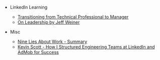 * LinkedIn Learning
    * [Transitioning from Technical Professional to Manager](https://www.linkedin.com/learning/transitioning-from-technical-professional-to-manager/case-study-1-making-the-shift?u=104)
    * [On Leadership by Jeff Weiner](https://www.linkedin.com/learning/paths/linkedin-on-leadership-by-jeff-weiner?auth=true&lipi=urn%3Ali%3Apage%3Aemail_email_linkedinlearning_admin_recommendedcourse_em1%3B91twY4H2TUSZf6oN70OO4g%3D%3D&trk=eml-email_linkedinlearning_admin_recommendedcourse_em1-learning_recommendations-0-admin_recommendation&trkEmail=eml-email_linkedinlearning_admin_recommendedcourse_em1-learning_recommendations-0-admin_recommendation-null-lt5r7c%7Ek1qp66kx%7Esh-null-learning%7Epath&accountId=104&u=104&success=true&authUUID=wEKN%2BEHRTZ2Bs4yWlBm2Qw%3D%3D)

* Misc
    * [Nine Lies About Work - Summary](https://docs.google.com/document/d/1NHKWcuwmvJX_F4Pr_RZDxWgYDLdwBC-crLDejf078LM/edit)
    * [Kevin Scott - How I Structured Engineering Teams at LinkedIn and AdMob for Success](https://firstround.com/review/how-i-structured-engineering-teams-at-linkedin-and-admob-for-success/)